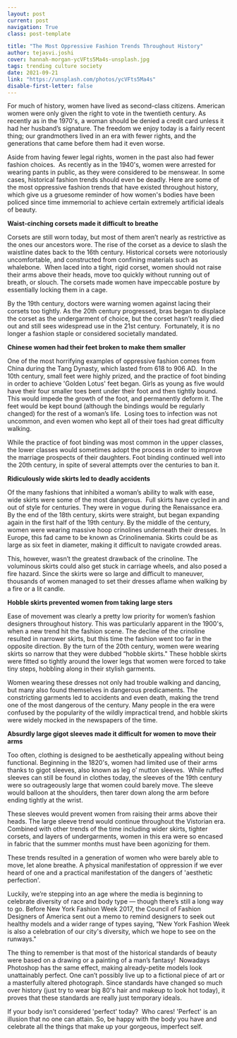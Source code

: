 ```yaml
---
layout: post
current: post
navigation: True
class: post-template

title: "The Most Oppressive Fashion Trends Throughout History"
author: tejasvi.joshi
cover: hannah-morgan-ycVFts5Ma4s-unsplash.jpg
tags: trending culture society
date: 2021-09-21
link: "https://unsplash.com/photos/ycVFts5Ma4s"
disable-first-letter: false
---
```

<p>For much of history, women have lived as second-class citizens. American women were only given the right to vote in the twentieth century. As recently as in the 1970's, a woman should be denied a credit card unless it had her husband’s signature. The freedom we enjoy today is a fairly recent thing; our grandmothers lived in an era with fewer rights, and the generations that came before them had it even worse.</p><p>Aside from having fewer legal rights, women in the past also had fewer fashion choices.&nbsp; As recently as in the 1940's, women were arrested for wearing pants in public, as they were considered to be menswear. In some cases, historical fashion trends should even be deadly. Here are some of the most oppressive fashion trends that have existed throughout history, which give us a gruesome reminder of how women's bodies have been policed since time immemorial to achieve certain extremely artificial ideals of beauty.&nbsp;</p><p><strong >Waist-cinching corsets made it difficult to breathe</strong></p><p>Corsets are still worn today, but most of them aren’t nearly as restrictive as the ones our ancestors wore. The rise of the corset as a device to slash the waistline dates back to the 16th century. Historical corsets were notoriously uncomfortable, and constructed from confining materials such as whalebone.&nbsp; When laced into a tight, rigid corset, women should not raise their arms above their heads, move too quickly without running out of breath, or slouch. The corsets made women have impeccable posture by essentially locking them in a cage.</p><p>By the 19th century, doctors were warning women against lacing their corsets too tightly. As the 20th century progressed, bras began to displace the corset as the undergarment of choice, but the corset hasn’t really died out and still sees widespread use in the 21st century.&nbsp; Fortunately, it is no longer a fashion staple or considered societally mandated.</p><p><strong >Chinese women had their feet broken to make them smaller</strong></p><p>One of the most horrifying examples of oppressive fashion comes from China during the Tang Dynasty, which lasted from 618 to 906 AD.&nbsp; In the 10th century, small feet were highly prized, and the practice of foot binding in order to achieve 'Golden Lotus' feet began. Girls as young as five would have their four smaller toes bent under their foot and then tightly bound. This would impede the growth of the foot, and permanently deform it. The feet would be kept bound (although the bindings would be regularly changed) for the rest of a woman’s life.&nbsp; Losing toes to infection was not uncommon, and even women who kept all of their toes had great difficulty walking.</p><p>While the practice of foot binding was most common in the upper classes, the lower classes would sometimes adopt the process in order to improve the marriage prospects of their daughters. Foot binding continued well into the 20th century, in spite of several attempts over the centuries to ban it.</p><p><strong >Ridiculously wide skirts led to deadly accidents</strong></p><p>Of the many fashions that inhibited a woman’s ability to walk with ease, wide skirts were some of the most dangerous.&nbsp; Full skirts have cycled in and out of style for centuries. They were in vogue during the Renaissance era. By the end of the 18th century, skirts were straight, but began expanding again in the first half of the 19th century. By the middle of the century, women were wearing massive hoop crinolines underneath their dresses. In Europe, this fad came to be known as Crinolinemania. Skirts could be as large as six feet in diameter, making it difficult to navigate crowded areas.</p><p>This, however, wasn’t the greatest drawback of the crinoline. The voluminous skirts could also get stuck in carriage wheels, and also posed a fire hazard. Since the skirts were so large and difficult to maneuver, thousands of women managed to set their dresses aflame when walking by a fire or a lit candle.</p><p><strong >Hobble skirts prevented women from taking large sters</strong></p><p>Ease of movement was clearly a pretty low priority for women’s fashion designers throughout history. This was particularly apparent in the 1900's, when a new trend hit the fashion scene. The decline of the crinoline resulted in narrower skirts, but this time the fashion went too far in the opposite direction. By the turn of the 20th century, women were wearing skirts so narrow that they were dubbed “hobble skirts." These hobble skirts were fitted so tightly around the lower legs that women were forced to take tiny steps, hobbling along in their stylish garments.</p><p>Women wearing these dresses not only had trouble walking and dancing, but many also found themselves in dangerous predicaments. The constricting garments led to accidents and even death, making the trend one of the most dangerous of the century. Many people in the era were confused by the popularity of the wildly impractical trend, and hobble skirts were widely mocked in the newspapers of the time.</p><p><strong >Absurdly large gigot sleeves made it difficult for women to move their arms</strong></p><p>Too often, clothing is designed to be aesthetically appealing without being functional. Beginning in the 1820's, women had limited use of their arms thanks to gigot sleeves, also known as leg o’ mutton sleeves.&nbsp; While ruffed sleeves can still be found in clothes today, the sleeves of the 19th century were so outrageously large that women could barely move. The sleeve would balloon at the shoulders, then tarer down along the arm before ending tightly at the wrist.</p><p>These sleeves would prevent women from raising their arms above their heads. The large sleeve trend would continue throughout the Vistorian era. Combined with other trends of the time including wider skirts, tighter corsets, and layers of undergarments, women in this era were so encased in fabric that the summer months must have been agonizing for them.&nbsp;</p><p>These trends resulted in a generation of women who were barely able to move, let alone breathe. A physical manifestation of oppression if we ever heard of one and a practical manifestation of the dangers of 'aesthetic&nbsp; perfection'.&nbsp;</p><p>Luckily, we’re stepping into an age where the media is beginning to celebrate diversity of race and body type — though there’s still a long way to go. Before New York Fashion Week 2017, the Council of Fashion Designers of America sent out a memo to remind designers to seek out healthy models and a wider range of types saying, “New York Fashion Week is also a celebration of our city's diversity, which we hope to see on the runways."</p><p>The thing to remember is that most of the historical standards of beauty were based on a drawing or a painting of a man’s fantasy!&nbsp; Nowadays Photoshop has the same effect, making already-petite models look unattainably perfect. One can’t possibly live up to a fictional piece of art or a masterfully altered photograph. Since standards have changed so much over history (just try to wear big 80's hair and makeup to look hot today), it proves that these standards are really just temporary ideals.</p><p>If your body isn’t considered 'perfect' today?&nbsp; Who cares! 'Perfect' is an illusion that no one can attain. So, be happy with the body you have and celebrate all the things that make up your gorgeous, imperfect self.</p>